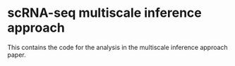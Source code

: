 # scRNA-seq multiscale inference approach
This contains the code for the analysis in the multiscale inference approach
paper. 
